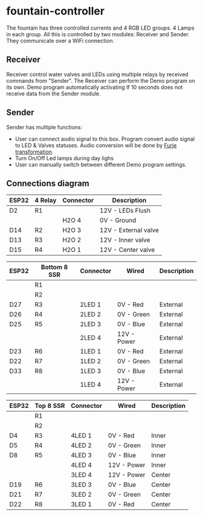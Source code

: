 # fountain-controller
The fountain has three controlled currents and 4 RGB LED groups. 4 Lamps in each group.
All this is controlled by two modules: Receiver and Sender. They communicate over a WiFi connection.

## Receiver
Receiver control water valves and LEDs using multiple relays by received commands from "Sender".
The Receiver can perform the Demo program on its own. Demo program automatically activating If 10 seconds does not receive data from the Sender module.

## Sender
Sender has multiple functions:
* User can connect audio signal to this box. Program convert audio signal to LED & Valves statuses. Audio conversion will be done by [Furje transformation](https://en.wikipedia.org/wiki/Fourier_transform).
* Turn On/Off Led lamps during day lighs
* User can manually switch between different Demo program settings.


## Connections diagram

| ESP32 | 4 Relay | Connector |    Description       |
|-------|---------|-----------|----------------------|
|  D2   |    R1   |           | 12V - LEDs Flush     |
|       |         |   H2O 4   |  0V - Ground         |
|  D14  |    R2   |   H2O 3   | 12V - External valve |
|  D13  |    R3   |   H2O 2   | 12V - Inner valve    |
|  D15  |    R4   |   H2O 1   | 12V - Center valve   |

| ESP32 | Bottom 8 SSR | Connector |    Wired     | Description |
|-------|--------------|-----------|--------------|-------------|
|       |      R1      |           |              |             |
|       |      R2      |           |              |             |
|  D27  |      R3      |   2LED 1  |  0V - Red    |  External   |
|  D26  |      R4      |   2LED 2  |  0V - Green  |  External   |
|  D25  |      R5      |   2LED 3  |  0V - Blue   |  External   |
|       |              |   2LED 4  | 12V - Power  |  External   |
|  D23  |      R6      |   1LED 1  |  0V - Red    |  External   |
|  D22  |      R7      |   1LED 2  |  0V - Green  |  External   |
|  D33  |      R8      |   1LED 3  |  0V - Blue   |  External   |
|       |              |   1LED 4  | 12V - Power  |  External   |


| ESP32 |  Top 8 SSR   | Connector |    Wired     | Description |
|-------|--------------|-----------|--------------|-------------|
|       |      R1      |           |              |             |
|       |      R2      |           |              |             |
|  D4   |      R3      |   4LED 1  |  0V - Red    |  Inner      |
|  D5   |      R4      |   4LED 2  |  0V - Green  |  Inner      |
|  D8   |      R5      |   4LED 3  |  0V - Blue   |  Inner      |
|       |              |   4LED 4  | 12V - Power  |  Inner      |
|       |              |   3LED 4  | 12V - Power  |  Center     |
|  D19  |      R6      |   3LED 3  |  0V - Blue   |  Center     |
|  D21  |      R7      |   3LED 2  |  0V - Green  |  Center     |
|  D22  |      R8      |   3LED 1  |  0V - Red    |  Center     |
